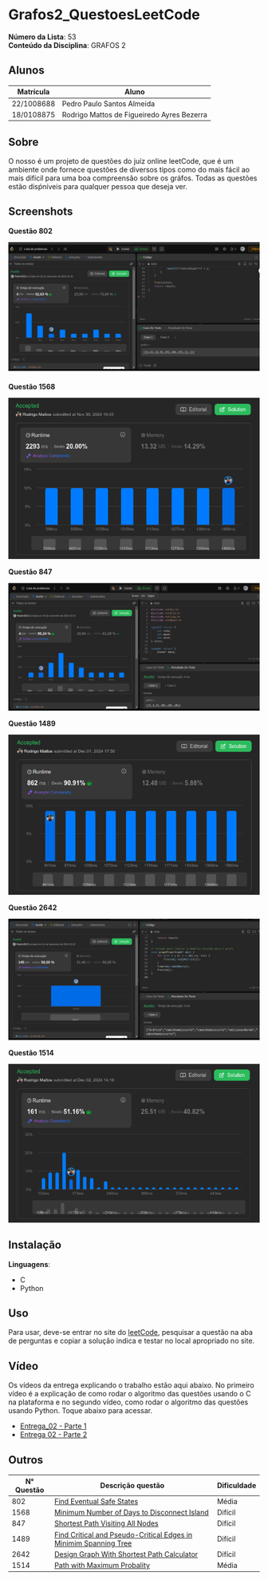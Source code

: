 # Grafos2_QuestoesLeetCode

**Número da Lista**: 53<br>
**Conteúdo da Disciplina**: GRAFOS 2<br>

## Alunos
|Matrícula | Aluno |
| -- | -- |
| 22/1008688  |  Pedro Paulo Santos Almeida |
| 18/0108875  |  Rodrigo Mattos de Figueiredo Ayres Bezerra |

## Sobre 
O nosso é um projeto de questões do juíz online leetCode, que é um ambiente onde fornece questões de diversos tipos como do mais fácil ao mais difícil para uma boa compreensão sobre os gráfos. Todas as questões estão disṕníveis para qualquer pessoa que deseja ver. 

## Screenshots

**Questão 802**

![802](/Questao-802/assents/802.png)

**Questão 1568**

![1568](/Questao-1568/assents/1568.png)

**Questão 847**

![847](Questao-847/assents/847.png)

**Questão 1489**

![1489](/Questao-1489/assents/1489.png)

**Questão 2642**

![2642](/Questao-2642/assents/2642.png)

**Questão 1514**

![1514](/Questao-1514/assents/1514.png)

## Instalação 
**Linguagens**: 
- C<br>
- Python<br>


## Uso 
Para usar, deve-se entrar no site do [leetCode](https://leetcode.com/), pesquisar a questão na aba de perguntas e copiar a solução indica e testar no local apropriado no site.

## Vídeo 
Os vídeos da entrega explicando o trabalho estão aqui abaixo. No primeiro vídeo é a explicação de como rodar o algoritmo das questões usando o C na plataforma e no segundo vídeo, como rodar o algoritmo das questões usando Python. Toque abaixo para acessar.

- [Entrega_02 - Parte 1](https://unbbr-my.sharepoint.com/:v:/g/personal/221008688_aluno_unb_br/EWJeqIaAUfJEiZMoseTY28MBID9nD_UkdHrEWuGA5987dQ?nav=eyJyZWZlcnJhbEluZm8iOnsicmVmZXJyYWxBcHAiOiJTdHJlYW1XZWJBcHAiLCJyZWZlcnJhbFZpZXciOiJTaGFyZURpYWxvZy1MaW5rIiwicmVmZXJyYWxBcHBQbGF0Zm9ybSI6IldlYiIsInJlZmVycmFsTW9kZSI6InZpZXcifX0%3D&e=kz1JVk)
- [Entrega 02 - Parte 2](https://unbbr-my.sharepoint.com/:v:/g/personal/180108875_aluno_unb_br/EXhDm9Cd3PNDlkolJACFHMABDGasaG_1xVC_6_77x7Ovsg?referrer=Teams.TEAMS-WEB&referrerScenario=MeetingChicletGetLink.view)
  
## Outros 
| N° Questão | Descrição questão | Dificuldade |
| --- | ------- | ---------- |
| 802 | [Find Eventual Safe States](https://leetcode.com/problems/find-eventual-safe-states/)  |   Média |
| 1568  | [Minimum Number of Days to Disconnect Island](https://leetcode.com/problems/minimum-number-of-days-to-disconnect-island/)   |   Difícil      |
| 847 |  [Shortest Path Visiting All Nodes](https://leetcode.com/problems/shortest-path-visiting-all-nodes/)   |   Difícil      |
| 1489    | [Find Critical and Pseudo-Critical Edges in Minimim Spanning Tree](https://leetcode.com/problems/find-critical-and-pseudo-critical-edges-in-minimum-spanning-tree/)  |  Difícil     |
| 2642   | [Design Graph With Shortest Path Calculator](https://leetcode.com/problems/design-graph-with-shortest-path-calculator/)  |   Difícil      |
| 1514  | [Path with Maximum Probality](https://leetcode.com/problems/path-with-maximum-probability/)  |  Média    |

